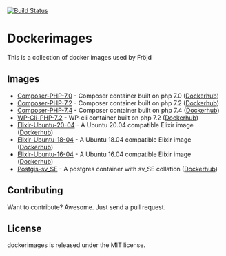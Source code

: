 [![Build Status](https://travis-ci.org/Frojd/dockerimages.svg?branch=master)](https://travis-ci.org/Frojd/dockerimages)

# Dockerimages

This is a collection of docker images used by Fröjd

## Images

- [Composer-PHP-7.0](./composer-php-7.0) - Composer container built on php 7.0 ([Dockerhub](https://hub.docker.com/r/frojd/composer-php-7.0))
- [Composer-PHP-7.2](./composer-php-7.2) - Composer container built on php 7.2 ([Dockerhub](https://hub.docker.com/r/frojd/composer-php-7.2))
- [Composer-PHP-7.4](./composer-php-7.4) - Composer container built on php 7.4 ([Dockerhub](https://hub.docker.com/r/frojd/composer-php-7.4))
- [WP-Cli-PHP-7.2](./wp-cli-php-7.2) - WP-cli container built on php 7.2 ([Dockerhub](https://hub.docker.com/r/frojd/wp-cli-php-7.2))
- [Elixir-Ubuntu-20-04](./elixir-ubuntu-20-04) - A Ubuntu 20.04 compatible Elixir image ([Dockerhub](https://hub.docker.com/r/frojd/elixir-ubuntu-20-04))
- [Elixir-Ubuntu-18-04](./elixir-ubuntu-18-04) - A Ubuntu 18.04 compatible Elixir image ([Dockerhub](https://hub.docker.com/r/frojd/elixir-ubuntu-18-04))
- [Elixir-Ubuntu-16-04](./elixir-ubuntu-16-04) - A Ubuntu 16.04 compatible Elixir image ([Dockerhub](https://hub.docker.com/r/frojd/elixir-ubuntu-16-04))
- [Postgis-sv_SE](./postgis-sv_se) - A postgres container with sv_SE collation ([Dockerhub](https://hub.docker.com/r/frojd/postgis-sv_se))


## Contributing

Want to contribute? Awesome. Just send a pull request.


## License

dockerimages is released under the MIT license.
